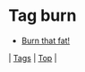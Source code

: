 <!--
title: Tag burn
date: 2020-06-28T15:26:59.381Z
tags:
-->
# Tag burn

 * [Burn that fat!](73639158011.md)

| [Tags](tags.md) | [Top](index.md) |
